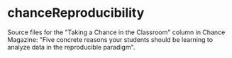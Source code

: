 chanceReproducibility
=====================

Source files for the "Taking a Chance in the Classroom" column in Chance Magazine: "Five concrete reasons your students should be learning to analyze data in the reproducible paradigm".
